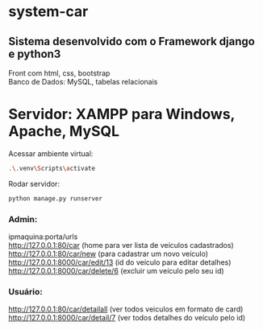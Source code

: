 # system-car
## Sistema desenvolvido com o Framework django e python3
Front com html, css, bootstrap<br>
Banco de Dados: MySQL, tabelas relacionais<br>


# Servidor: XAMPP para Windows, Apache, MySQL<br>
Acessar ambiente virtual:<br>
```sh
.\.venv\Scripts\activate   
```
Rodar servidor:<br>
```sh
python manage.py runserver
```


### Admin:<br>
ipmaquina:porta/urls <br>
http://127.0.0.1:80/car (home para ver lista de veículos cadastrados)<br>
http://127.0.0.1:80/car/new (para cadastrar um novo veículo)<br>
http://127.0.0.1:8000/car/edit/13 (id do veículo para editar detalhes)<br>
http://127.0.0.1:8000/car/delete/6 (excluir um veículo pelo seu id)<br>

### Usuário:<br>
http://127.0.0.1:80/car/detailall  (ver todos veiculos em formato de card)<br>
http://127.0.0.1:8000/car/detail/7  (ver todos detalhes do veículo pelo id)<br>
